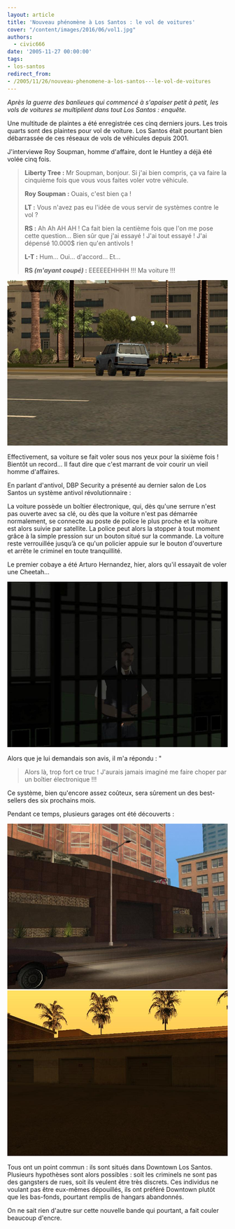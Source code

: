 ```yaml
---
layout: article
title: 'Nouveau phénomène à Los Santos : le vol de voitures'
cover: "/content/images/2016/06/vol1.jpg"
authors:
  - civic666
date: '2005-11-27 00:00:00'
tags:
- los-santos
redirect_from:
- /2005/11/26/nouveau-phenomene-a-los-santos---le-vol-de-voitures
---
```


_Après la guerre des banlieues qui commencé à s'apaiser petit à petit, les vols de voitures se multiplient dans tout Los Santos : enquête._

Une multitude de plaintes a été enregistrée ces cinq derniers jours. Les trois quarts sont des plaintes pour vol de voiture. Los Santos était pourtant bien débarrassée de ces réseaux de vols de véhicules depuis 2001.

J'interviewe Roy Soupman, homme d'affaire, dont le Huntley a déjà été volée cinq fois.

> **Liberty Tree :** Mr Soupman, bonjour. Si j'ai bien compris, ça va faire la cinquième fois que vous vous faites voler votre véhicule.
> 
> **Roy Soupman :** Ouais, c'est bien ça !
> 
> **LT :** Vous n'avez pas eu l'idée de vous servir de systèmes contre le vol ?
> 
> **RS :** Ah Ah AH AH ! Ca fait bien la centième fois que l'on me pose cette question... Bien sûr que j'ai essayé ! J'ai tout essayé ! J'ai dépensé 10.000$ rien qu'en antivols !
> 
> **L-T :** Hum... Oui... d'accord... Et...
> 
> **RS _(m'ayant coupé)_ :** EEEEEEHHHH !!! Ma voiture !!!

![](/content/images/2005/01/vol2.jpg)

Effectivement, sa voiture se fait voler sous nos yeux pour la sixième fois ! Bientôt un record... Il faut dire que c'est marrant de voir courir un vieil homme d'affaires.

En parlant d'antivol, DBP Security a présenté au dernier salon de Los Santos un système antivol révolutionnaire :

La voiture possède un boîtier électronique, qui, dès qu'une serrure n'est pas ouverte avec sa clé, ou dès que la voiture n'est pas démarrée normalement, se connecte au poste de police le plus proche et la voiture est alors suivie par satellite. La police peut alors la stopper à tout moment grâce à la simple pression sur un bouton situé sur la commande. La voiture reste verrouillée jusqu’à ce qu'un policier appuie sur le bouton d'ouverture et arrête le criminel en toute tranquillité.

Le premier cobaye a été Arturo Hernandez, hier, alors qu'il essayait de voler une Cheetah...

![](/content/images/2005/01/vol6.jpg)

Alors que je lui demandais son avis, il m'a répondu : "

> Alors là, trop fort ce truc ! J'aurais jamais imaginé me faire choper par un boîtier électronique !!!

Ce système, bien qu'encore assez coûteux, sera sûrement un des best-sellers des six prochains mois.

Pendant ce temps, plusieurs garages ont été découverts :

![](/content/images/2005/01/vol5.jpg)
![](/content/images/2005/01/vol7.jpg)

Tous ont un point commun : ils sont situés dans Downtown Los Santos. Plusieurs hypothèses sont alors possibles : soit les criminels ne sont pas des gangsters de rues, soit ils veulent être très discrets. Ces individus ne voulant pas être eux-mêmes dépouillés, ils ont préféré Downtown plutôt que les bas-fonds, pourtant remplis de hangars abandonnés.

On ne sait rien d'autre sur cette nouvelle bande qui pourtant, a fait couler beaucoup d'encre.